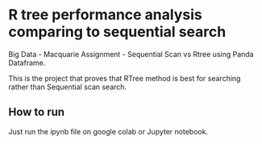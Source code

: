 # R tree performance analysis comparing to sequential search 
Big Data - Macquarie Assignment - Sequential Scan vs Rtree using Panda Dataframe. 

This is the project that proves that RTree method is best for searching rather than Sequential scan search. 

## How to run 
Just run the ipynb file on google colab or Jupyter notebook.
